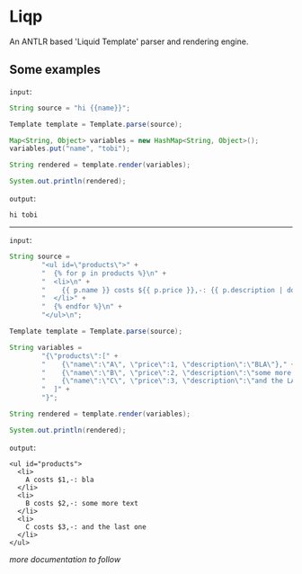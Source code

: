 # Liqp

An ANTLR based 'Liquid Template' parser and rendering engine.

## Some examples

`input`:

```java
String source = "hi {{name}}";

Template template = Template.parse(source);

Map<String, Object> variables = new HashMap<String, Object>();
variables.put("name", "tobi");

String rendered = template.render(variables);

System.out.println(rendered);
```

`output`:

```
hi tobi
```

-----------------------------------

`input`:

```java
String source =
        "<ul id=\"products\">" +
        "  {% for p in products %}\n" +
        "  <li>\n" +
        "    {{ p.name }} costs ${{ p.price }},-: {{ p.description | downcase }}\n" +
        "  </li>" +
        "  {% endfor %}\n" +
        "</ul>\n";

Template template = Template.parse(source);

String variables =
        "{\"products\":[" +
        "    {\"name\":\"A\", \"price\":1, \"description\":\"BLA\"}," +
        "    {\"name\":\"B\", \"price\":2, \"description\":\"some more text\"}," +
        "    {\"name\":\"C\", \"price\":3, \"description\":\"and the LAST one\"}" +
        "  ]" +
        "}";

String rendered = template.render(variables);

System.out.println(rendered);
```

`output`:

```
<ul id="products">  
  <li>
    A costs $1,-: bla
  </li>  
  <li>
    B costs $2,-: some more text
  </li>  
  <li>
    C costs $3,-: and the last one
  </li>  
</ul>
```

*more documentation to follow*
